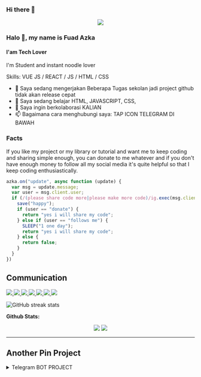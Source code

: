 ### Hi there 👋

<p align="center">
<img src="https://github.com/insaneazka/insaneazka/blob/main/insaneazka.jpg?raw=true"/>
</p>

### Halo 👋, my name is Fuad Azka
#### I'am Tech Lover
I'm Student and instant noodle lover

Skills: VUE JS / REACT / JS / HTML / CSS

- 🔭 Saya sedang mengerjakan Beberapa Tugas sekolan jadi project github tidak akan release cepat 
- 🌱 Saya sedang belajar HTML, JAVASCRIPT, CSS,  
- 👯 Saya ingin berkolaborasi KALIAN 
- 📫 Bagaimana cara menghubungi saya: TAP ICON TELEGRAM DI BAWAH 

### Facts
If you like my project or my library or tutorial and want me to keep coding and sharing simple enough, you can donate to me whatever and if you don't have enough money to follow all my social media it's quite helpful so that I keep coding enthusiastically.

```js
azka.on("update", async function (update) {
  var msg = update.message;
  var user = msg.client.user;
  if (/(please share code more|please make more code)/ig.exec(msg.client.message)) {
    save("happy");
    if (user == "donate") {
      return "yes i will share my code";
    } else if (user == "follows me") {
      SLEEP("1 one day");
      return "yes i will share my code";
    } else {
      return false;
    }
  }
})
```

<h2> Communication </h2>
 <p>

<a href="https://www.linkedin.com/in/isaneazka">
<img src="https://user-images.githubusercontent.com/25087769/87172072-530a5080-c2dc-11ea-8e2c-8ee4dbf3394b.png"/>
</a>
<a href="mailto:insaneazka@gmail.com">
<img src="https://user-images.githubusercontent.com/25087769/87174308-a4680f00-c2df-11ea-90b0-5fa1fa76d2f1.png"/>
</a>
<a href="https://www.youtube.com/channel/UCjbSpwL1nGHnAEHN2fbh7DQ">
<img src="https://user-images.githubusercontent.com/25087769/97784839-5fc7f280-1bb2-11eb-8b1f-c17fc54fb428.png"/>
</a>
<a href="http://insaneazka.github.io">
<img src="https://user-images.githubusercontent.com/25087769/87176037-2c4f1880-c2e2-11ea-8a13-41c90b711b9f.png"/>
</a>
<a href="https://gitlab.com/insaneazka">
<img src="https://user-images.githubusercontent.com/25087769/87174063-54894800-c2df-11ea-9620-b2fbf36c3e34.png"/>
</a>
<a href="https://codepen.io/insaneazka">
<img src="https://user-images.githubusercontent.com/25087769/87174133-6cf96280-c2df-11ea-9134-09bacdfb3464.png"/>
</a>
<a href="https://www.twitter.com/insaneazka">
<img src="https://user-images.githubusercontent.com/25087769/87172407-de83e180-c2dc-11ea-9479-a894758266c3.png"/>
</a>
</p>


![GitHub streak stats](https://github-readme-streak-stats.herokuapp.com/?user=insaneupdate)  


**Github Stats:**

<p align="center">
  

  <img src="https://github-readme-stats.vercel.app/api?username=insaneupdate&hide=stars&show_icons=true&theme=dracula&line_height=32">
  <img src="https://github-readme-stats.vercel.app/api/top-langs/?username=insaneupdate&count_private=true&theme=dracula">

</p>

 ---

## Another Pin Project
<details>
  <summary>Telegram BOT PROJECT</summary>
  <a href="https://github.com/insaneupdate/telegrambot-scriptgoogle">
    <img src="https://github-readme-stats.vercel.app/api/pin/?username=insaneupdate&repo=telegrambot-scriptgoogle">
  </a>
</details>
